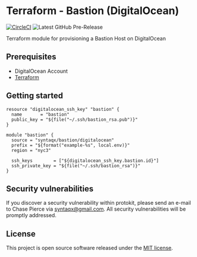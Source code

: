 # Terraform - Bastion (DigitalOcean)

[![CircleCI](https://circleci.com/gh/syntaqx/terraform-digitalocean-bastion.svg?style=shield)](https://circleci.com/gh/syntaqx/terraform-digitalocean-bastion)
![Latest GitHub Pre-Release](https://img.shields.io/github/tag-pre/syntaqx/terraform-digitalocean-bastion.svg?label=pre-release)

Terraform module for provisioning a Bastion Host on DigitalOcean

## Prerequisites

* DigitalOcean Account
* [Terraform](https://www.terraform.io/)

## Getting started

```hcl
resource "digitalocean_ssh_key" "bastion" {
  name       = "bastion"
  public_key = "${file("~/.ssh/bastion_rsa.pub")}"
}

module "bastion" {
  source = "syntaqx/bastion/digitalocean"
  prefix = "${format("example-%s", local.env)}"
  region = "nyc3"

  ssh_keys        = ["${digitalocean_ssh_key.bastion.id}"]
  ssh_private_key = "${file("~/.ssh/bastion_rsa")}"
}
```

## Security vulnerabilities

If you discover a security vulnerability within protokit, please send an e-mail
to Chase Pierce via syntaqx@gmail.com. All security vulnerabilities will be
promptly addressed.

## License

[MIT]: https://opensource.org/licenses/MIT

This project is open source software released under the [MIT license][MIT].
